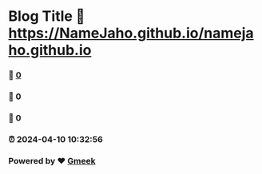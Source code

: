 # Blog Title :link: https://NameJaho.github.io/namejaho.github.io 
### :page_facing_up: [0](https://NameJaho.github.io/namejaho.github.io/tag.html) 
### :speech_balloon: 0 
### :hibiscus: 0 
### :alarm_clock: 2024-04-10 10:32:56 
### Powered by :heart: [Gmeek](https://github.com/Meekdai/Gmeek)
